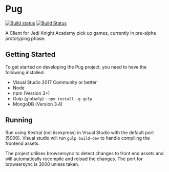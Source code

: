 # Pug

[![Build status](https://ci.appveyor.com/api/projects/status/68faoc7f98fm0gpe/branch/master?svg=true)](https://ci.appveyor.com/project/Seaal/pug/branch/master) [![Build Status](https://travis-ci.org/Seaal/Pug.svg?branch=master)](https://travis-ci.org/Seaal/Pug)

A Client for Jedi Knight Academy pick up games, currently in pre-alpha prototyping phase.

## Getting Started

To get started on developing the Pug project, you need to have the following installed:

* Visual Studio 2017 Community or better
* Node
* npm (Version 3+)
* Gulp (globally) - `npm install -g gulp`
* MongoDB (Version 3.4)

## Running

Run using Kestral (not iisexpress) in Visual Studio with the default port (5000). Visual studio will run `gulp build-dev` to handle compiling the frontend assets.

The project utilises browsersync to detect changes to front end assets and will automatically recompile and reload the changes. The port for browsersync is 3000 unless taken.
